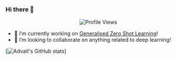 ### Hi there 👋

<p align="center">
    <img src="https://visitor-badge-reloaded.herokuapp.com/badge?page_id=advaitkumar3107.visitor.badge.reloaded.23.05.2021&color=55acb7&style=for-the-badge&logo=Github&text=Profile_Views" alt="Profile Views" />
</p>

- 🔭 I’m currently working on [Generalised Zero Shot Learning](https://github.com/advaitkumar3107/Generalised-Zero-Shot-Learning)!
- 👯 I’m looking to collaborate on anything related to deep learning!

[![Advait's GitHub stats](https://github-readme-stats.vercel.app/api?username=advaitkumar3107&show_icons=true&theme=radical)]
